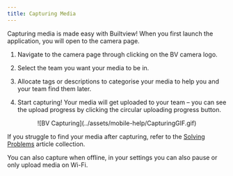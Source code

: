 ```yaml
---
title: Capturing Media
---
```


Capturing media is made easy with Builtview! When you first launch the application, you will open to the camera page.

1)	Navigate to the camera page through clicking on the BV camera logo.

2)	Select the team you want your media to be in.

3)	Allocate tags or descriptions to categorise your media to help you and your team find them later.

4)	Start capturing! Your media will get uploaded to your team – you can see the upload progress by clicking the circular uploading progress button.

<center>
![BV Capturing](../assets/mobile-help/CapturingGIF.gif)
</center>

If you struggle to find your media after capturing, refer to the [Solving Problems](https://support.builtview.com/solving-problems/recovering-lost-media/) article collection. 

You can also capture when offline, in your settings you can also pause or only upload media on Wi-Fi.
